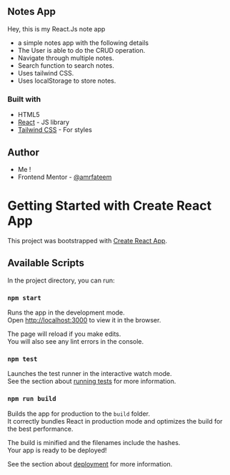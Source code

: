 ## Notes App

Hey, this is my React.Js note app

- a simple notes app with the following details
- The User is able to do the CRUD operation.
- Navigate through multiple notes.
- Search function to search notes.
- Uses tailwind CSS.
- Uses localStorage to store notes.

### Built with

- HTML5
- [React](https://reactjs.org/) - JS library
- [Tailwind CSS](https://tailwindcss.com/) - For styles

## Author
- Me !
- Frontend Mentor - [@amrfateem](https://www.frontendmentor.io/profile/amrfateem)




# Getting Started with Create React App

This project was bootstrapped with [Create React App](https://github.com/facebook/create-react-app).

## Available Scripts

In the project directory, you can run:

### `npm start`

Runs the app in the development mode.\
Open [http://localhost:3000](http://localhost:3000) to view it in the browser.

The page will reload if you make edits.\
You will also see any lint errors in the console.

### `npm test`

Launches the test runner in the interactive watch mode.\
See the section about [running tests](https://facebook.github.io/create-react-app/docs/running-tests) for more information.

### `npm run build`

Builds the app for production to the `build` folder.\
It correctly bundles React in production mode and optimizes the build for the best performance.

The build is minified and the filenames include the hashes.\
Your app is ready to be deployed!

See the section about [deployment](https://facebook.github.io/create-react-app/docs/deployment) for more information.
